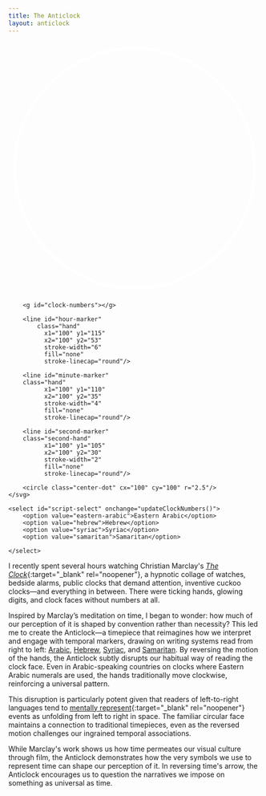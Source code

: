 ```yaml
---
title: The Anticlock
layout: anticlock
---
```


<div class="clock-container" markdown="0">
    <svg class="clock" viewBox="0 0 200 200">
        <circle cx="100" cy="100" r="95" fill="transparent" stroke="white" stroke-width="2"/>
        
        <g id="clock-numbers"></g>
        
        <line id="hour-marker"
            class="hand" 
              x1="100" y1="115" 
              x2="100" y2="53" 
              stroke-width="6"
              fill="none"
              stroke-linecap="round"/>
        
        <line id="minute-marker" 
        class="hand"
              x1="100" y1="110" 
              x2="100" y2="35" 
              stroke-width="4"
              fill="none"
              stroke-linecap="round"/>
        
        <line id="second-marker"
        class="second-hand" 
              x1="100" y1="105" 
              x2="100" y2="30" 
              stroke-width="2"
              fill="none"
              stroke-linecap="round"/>
        
        <circle class="center-dot" cx="100" cy="100" r="2.5"/>
    </svg>

    <select id="script-select" onchange="updateClockNumbers()">
        <option value="eastern-arabic">Eastern Arabic</option>
        <option value="hebrew">Hebrew</option>
        <option value="syriac">Syriac</option>
        <option value="samaritan">Samaritan</option>
        
    </select>
</div>

<script src="assets/js/anticlock.js"></script>

I recently spent several hours watching Christian Marclay's [*The Clock*](https://www.moma.org/calendar/exhibitions/5746?){:target="_blank" rel="noopener"}, a hypnotic collage of watches, bedside alarms, public clocks that demand attention, inventive cuckoo clocks—and everything in between. There were ticking hands, glowing digits, and clock faces without numbers at all.

Inspired by Marclay’s meditation on time, I began to wonder: how much of our perception of it is shaped by convention rather than necessity? This led me to create the Anticlock—a timepiece that reimagines how we interpret and engage with temporal markers, drawing on writing systems read from right to left: [Arabic](https://www.omniglot.com/writing/arabic.htm), [Hebrew](https://www.omniglot.com/writing/hebrew.htm), [Syriac](https://www.omniglot.com/writing/syriac.htm), and [Samaritan](https://www.omniglot.com/writing/samaritan.htm). By reversing the motion of the hands, the Anticlock subtly disrupts our habitual way of reading the clock face. Even in Arabic-speaking countries on clocks where Eastern Arabic numerals are used, the hands traditionally move clockwise, reinforcing a universal pattern.

This disruption is particularly potent given that readers of left-to-right languages tend to [mentally represent](https://journals.plos.org/plosone/article?id=10.1371/journal.pone.0011667){:target="_blank" rel="noopener"} events as unfolding from left to right in space. The familiar circular face maintains a connection to traditional timepieces, even as the reversed motion challenges our ingrained temporal associations.

While Marclay's work shows us how time permeates our visual culture through film, the Anticlock demonstrates how the very symbols we use to represent time can shape our perception of it. In reversing time's arrow, the Anticlock encourages us to question the narratives we impose on something as universal as time.
